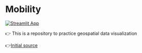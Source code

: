# Mobility



[![Streamlit App](https://static.streamlit.io/badges/streamlit_badge_black_white.svg)](https://share.streamlit.io/reejungkim/mobility/main/uber.py)

👉 This is a repository to practice geospatial data visualization

👉[Initial source](https://deckgl.readthedocs.io/en/latest/index.html)
